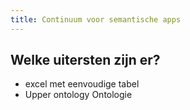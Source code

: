 ```yaml
---
title: Continuum voor semantische apps
---
```


## Welke uitersten zijn er?
- excel met eenvoudige tabel
- Upper ontology Ontologie
